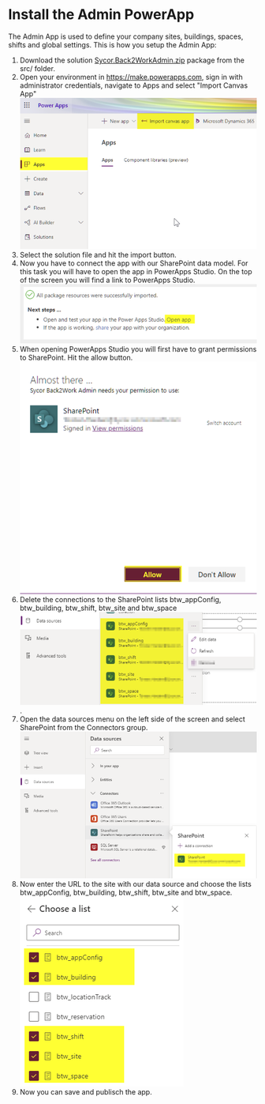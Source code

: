 # Install the Admin PowerApp
The Admin App is used to define your company sites, buildings, spaces, shifts and global settings. This is how you setup the Admin App:
1. Download the solution [Sycor.Back2WorkAdmin.zip](src/Sycor.Back2WorkAdmin.zip) package from the src/ folder. 
1. Open your environment in https://make.powerapps.com, sign in with administrator credentials, navigate to Apps and select "Import Canvas App"
![Import Canvas App](images/ImportAdminApp1.png)
1. Select the solution file and hit the import button.
1. Now you have to connect the app with our SharePoint data model. For this task you will have to open the app in PowerApps Studio. On the top of the screen you will find a link to PowerApps Studio. ![Import Canvas App](images/ImportAdminApp2.png)
1. When opening PowerApps Studio you will first have to grant permissions to SharePoint. Hit the allow button. ![Import Canvas App](images/ImportAdminApp3.png)
1. Delete the connections to the SharePoint lists btw_appConfig, btw_building, btw_shift, btw_site and btw_space ![Import Canvas App](images/ImportAdminApp4.png). 
1. Open the data sources menu on the left side of the screen and select SharePoint from the Connectors group. ![Import Canvas App](images/ImportAdminApp5.png)
1. Now enter the URL to the site with our data source and choose the lists btw_appConfig, btw_building, btw_shift, btw_site and btw_space. ![Import Canvas App](images/ImportAdminApp6.png)
1. Now you can save and publisch the app.
